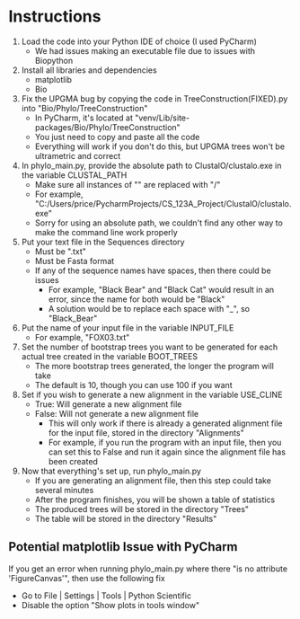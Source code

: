 # Instructions

1) Load the code into your Python IDE of choice (I used PyCharm)
    - We had issues making an executable file due to issues with Biopython
2) Install all libraries and dependencies
    - matplotlib
    - Bio
3) Fix the UPGMA bug by copying the code in TreeConstruction(FIXED).py into "Bio/Phylo/TreeConstruction"
    - In PyCharm, it's located at "venv/Lib/site-packages/Bio/Phylo/TreeConstruction"
    - You just need to copy and paste all the code
    - Everything will work if you don't do this, but UPGMA trees won't be ultrametric and correct
4) In phylo_main.py, provide the absolute path to ClustalO/clustalo.exe in the variable CLUSTAL_PATH
    - Make sure all instances of "\" are replaced with "/"
    - For example, "C:/Users/price/PycharmProjects/CS_123A_Project/ClustalO/clustalo.exe"
    - Sorry for using an absolute path, we couldn't find any other way to make the command line work properly
5) Put your text file in the Sequences directory
    - Must be ".txt"
    - Must be Fasta format
    - If any of the sequence names have spaces, then there could be issues
      - For example, "Black Bear" and "Black Cat" would result in an error, since the name for both would be "Black"
      - A solution would be to replace each space with "_", so "Black_Bear"
6) Put the name of your input file in the variable INPUT_FILE
    - For example, "FOX03.txt"
8) Set the number of bootstrap trees you want to be generated for each actual tree created in the variable BOOT_TREES
    - The more bootstrap trees generated, the longer the program will take
    - The default is 10, though you can use 100 if you want
9) Set if you wish to generate a new alignment in the variable USE_CLINE
    - True: Will generate a new alignment file
    - False: Will not generate a new alignment file
      - This will only work if there is already a generated alignment file for the input file, stored in the directory "Alignments"
      - For example, if you run the program with an input file, then you can set this to False and run it again since the alignment file has been created
10) Now that everything's set up, run phylo_main.py
    - If you are generating an alignment file, then this step could take several minutes
    - After the program finishes, you will be shown a table of statistics
    - The produced trees will be stored in the directory "Trees"
    - The table will be stored in the directory "Results"

## Potential matplotlib Issue with PyCharm
If you get an error when running phylo_main.py where there "is no attribute 'FigureCanvas'", then use the following fix
- Go to File | Settings | Tools | Python Scientific
- Disable the option "Show plots in tools window"
